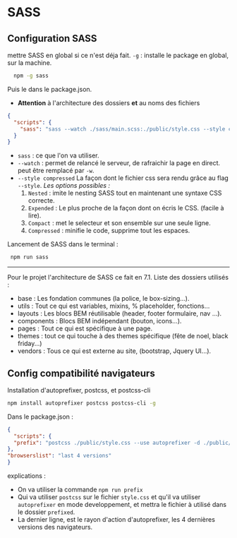 # SASS

## Configuration SASS

mettre SASS en global si ce n'est déja fait.
`-g` : installe le package en global, sur la machine.

````bash
  npm -g sass
````

Puis le dans le package.json.

- **Attention** à l'architecture des dossiers **et** au noms des fichiers

````json
{
  "scripts": {
    "sass": "sass --watch ./sass/main.scss:./public/style.css --style compressed"
  }
}

````

- `sass` : ce que l'on va utiliser.
- `--watch` : permet de relancé le serveur, de rafraichir la page en direct. peut être remplacé par `-w`.
- `--style compressed` La façon dont le fichier css sera rendu grâce au flag `--style`.
  *Les options possibles :*
  1) `Nested` : imite le nesting SASS tout en maintenant une syntaxe CSS correcte.
  2) `Expended` : Le plus proche de la façon dont on écris le CSS. (facile à lire).
  3) `Compact` : met le selecteur et son ensemble sur une seule ligne.
  4) `Compressed` : minifie le code, supprime tout les espaces.

Lancement de SASS dans le terminal :

````bash
 npm run sass
````

---
Pour le projet l'architecture de SASS ce fait en 7.1.
Liste des dossiers utilisés :

- base : Les fondation communes (la police, le box-sizing...).
- utils : Tout ce qui est variables, mixins, % placeholder, fonctions...
- layouts : Les blocs BEM réutilisable (header, footer formulaire, nav ...).
- components : Blocs BEM indépendant (bouton, icons...).
- pages : Tout ce qui est spécifique à une page.
- themes : tout ce qui touche à des themes spécifique (fête de noel, black friday...)
- vendors : Tous ce qui est externe au site, (bootstrap, Jquery UI...).

## Config compatibilité navigateurs

Installation d'autoprefixer, postcss, et postcss-cli

````bash
npm install autoprefixer postcss postcss-cli -g
````

Dans le package.json :

````json
{
  "scripts": {
  "prefix": "postcss ./public/style.css --use autoprefixer -d ./public/prefixed/"
},
"browserslist": "last 4 versions"
}
````

explications :

- On va utiliser la commande `npm run prefix`
- Qui va utiliser `postcss` sur le fichier `style.css` et qu'il va utiliser `autoprefixer` en mode developpement, et mettra le fichier à utilisé dans le dossier `prefixed`.
- La dernier ligne, est le rayon d'action d'autoprefixer, les 4 dernières versions des navigateurs.
